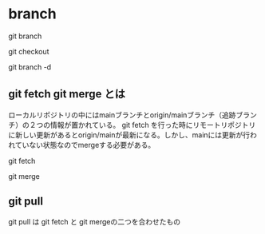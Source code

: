 # branch
git branch

git checkout

git branch -d 

## git fetch git merge とは

ローカルリポジトリの中にはmainブランチとorigin/mainブランチ（追跡ブランチ）の２つの情報が置かれている。
git fetch を行った時にリモートリポジトリに新しい更新があるとorigin/mainが最新になる。しかし、mainには更新が行われていない状態なのでmergeする必要がある。

git fetch

git merge

## git pull

git pull は git fetch と git mergeの二つを合わせたもの